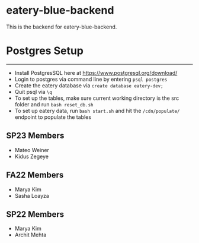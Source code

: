 # eatery-blue-backend

This is the backend for eatery-blue-backend.

# Postgres Setup
---------------
* Install PostgresSQL here at https://www.postgresql.org/download/
* Login to postgres via command line by entering ``psql postgres``
* Create the eatery database via ``create database eatery-dev;``
* Quit psql via ``\q``
* To set up the tables, make sure current working directory is the src folder and run ``bash reset_db.sh``
* To set up eatery data, run ``bash start.sh`` and hit the ``/cdn/populate/`` endpoint to populate the tables

SP23 Members
---------------
- Mateo Weiner
- Kidus Zegeye

FA22 Members
---------------
- Marya Kim
- Sasha Loayza 

SP22 Members
--------------
- Marya Kim
- Archit Mehta
